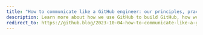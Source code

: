 ```yaml
---
title: "How to communicate like a GitHub engineer: our principles, practices, and tools"
description: Learn more about how we use GitHub to build GitHub, how we turned our guiding communications principles into prescriptive practices to manage our internal communications signal-to-noise ratio, and how you can contribute to the ongoing conversation.
redirect_to: https://github.blog/2023-10-04-how-to-communicate-like-a-github-engineer-our-principles-practices-and-tools/
---
```

